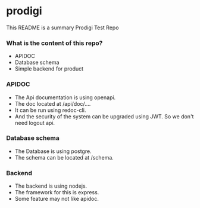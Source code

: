 # prodigi
This README is a summary Prodigi Test Repo

### What is the content of this repo? ###

* APIDOC
* Database schema
* Simple backend for product

### APIDOC ###

* The Api documentation is using openapi.
* The doc located at /api/doc/....
* It can be run using redoc-cli.
* And the security of the system can be upgraded using JWT. So we don't need logout api.

### Database schema ###

* The Database is using postgre.
* The schema can be located at /schema.

### Backend ###

* The backend is using nodejs.
* The framework for this is express. 
* Some feature may not like apidoc.